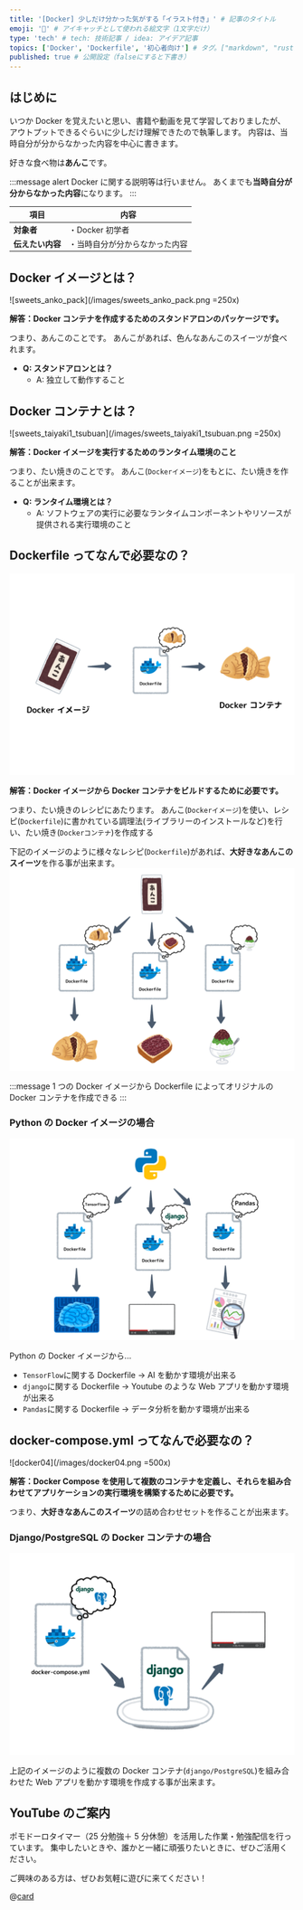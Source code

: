 ```yaml
---
title: '[Docker] 少しだけ分かった気がする「イラスト付き」' # 記事のタイトル
emoji: '🐳' # アイキャッチとして使われる絵文字（1文字だけ）
type: 'tech' # tech: 技術記事 / idea: アイデア記事
topics: ['Docker', 'Dockerfile', '初心者向け'] # タグ。["markdown", "rust", "aws"]のように指定する
published: true # 公開設定（falseにすると下書き）
---
```


## はじめに

いつか Docker を覚えたいと思い、書籍や動画を見て学習しておりましたが、
アウトプットできるぐらいに少しだけ理解できたので執筆します。
内容は、当時自分が分からなかった内容を中心に書きます。

好きな食べ物は**あんこ**です。

:::message alert
Docker に関する説明等は行いません。
あくまでも**当時自分が分からなかった内容**になります。
:::

| 項目             | 内容                           |
| ---------------- | ------------------------------ |
| **対象者**       | ・Docker 初学者                |
| **伝えたい内容** | ・当時自分が分からなかった内容 |

## Docker イメージとは？

![sweets_anko_pack](/images/sweets_anko_pack.png =250x)

**解答：Docker コンテナを作成するためのスタンドアロンのパッケージです。**

つまり、あんこのことです。
あんこがあれば、色んなあんこのスイーツが食べれます。

- **Q: スタンドアロンとは？**
  - A: 独立して動作すること

## Docker コンテナとは？

![sweets_taiyaki1_tsubuan](/images/sweets_taiyaki1_tsubuan.png =250x)

**解答：Docker イメージを実行するためのランタイム環境のこと**

つまり、たい焼きのことです。
あんこ(`Dockerイメージ`)をもとに、たい焼きを作ることが出来ます。

- **Q: ランタイム環境とは？**
  - A: ソフトウェアの実行に必要なランタイムコンポーネントやリソースが提供される実行環境のこと

## Dockerfile ってなんで必要なの？

![docker01](/images/docker01.png)

**解答：Docker イメージから Docker コンテナをビルドするために必要です。**

つまり、たい焼きのレシピにあたります。
あんこ(`Dockerイメージ`)を使い、レシピ(`Dockerfile`)に書かれている調理法(ライブラリーのインストールなど)を行い、たい焼き(`Dockerコンテナ`)を作成する

下記のイメージのように様々なレシピ(`Dockerfile`)があれば、**大好きなあんこのスイーツ**を作る事が出来ます。
![docker02](/images/docker02.png)

:::message
1 つの Docker イメージから Dockerfile によってオリジナルの Docker コンテナを作成できる
:::

### Python の Docker イメージの場合

![docker03](/images/docker03.png)

Python の Docker イメージから...

- `TensorFlow`に関する Dockerfile -> AI を動かす環境が出来る
- `django`に関する Dockerfile -> Youtube のような Web アプリを動かす環境が出来る
- `Pandas`に関する Dockerfile -> データ分析を動かす環境が出来る

## docker-compose.yml ってなんで必要なの？

![docker04](/images/docker04.png =500x)

**解答：Docker Compose を使用して複数のコンテナを定義し、それらを組み合わせてアプリケーションの実行環境を構築するために必要です。**

つまり、**大好きなあんこのスイーツ**の詰め合わせセットを作ることが出来ます。

### Django/PostgreSQL の Docker コンテナの場合

![docker05](/images/docker05.png)

上記のイメージのように複数の Docker コンテナ(`django/PostgreSQL`)を組み合わせた Web アプリを動かす環境を作成する事が出来ます。

## YouTube のご案内

ポモドーロタイマー（25 分勉強＋ 5 分休憩）を活用した作業・勉強配信を行っています。
集中したいときや、誰かと一緒に頑張りたいときに、ぜひご活用ください。

ご興味のある方は、ぜひお気軽に遊びに来てください！

@[card](https://www.youtube.com/@aew2sbee)
